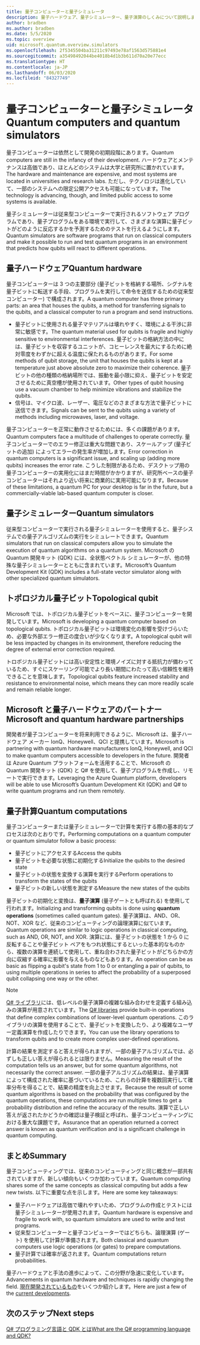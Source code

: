 ```yaml
---
title: 量子コンピューターと量子シミュレータ
description: 量子ハードウェア、量子シミュレーター、量子演算のしくみについて説明します。
author: bradben
ms.author: bradben
ms.date: 5/5/2020
ms.topic: overview
uid: microsoft.quantum.overview.simulators
ms.openlocfilehash: 2f5345504ba31211c97493e78af1563d575881e4
ms.sourcegitcommit: a35498492044be4018b4d1b3b611d70a20e77ecc
ms.translationtype: HT
ms.contentlocale: ja-JP
ms.lasthandoff: 06/03/2020
ms.locfileid: "84327749"
---
```

# <a name="quantum-computers-and-quantum-simulators"></a><span data-ttu-id="b431f-103">量子コンピューターと量子シミュレータ</span><span class="sxs-lookup"><span data-stu-id="b431f-103">Quantum computers and quantum simulators</span></span>

<span data-ttu-id="b431f-104">量子コンピューターは依然として開発の初期段階にあります。</span><span class="sxs-lookup"><span data-stu-id="b431f-104">Quantum computers are still in the infancy of their development.</span></span> <span data-ttu-id="b431f-105">ハードウェアとメンテナンスは高価であり、ほとんどのシステムは大学と研究所に置かれています。</span><span class="sxs-lookup"><span data-stu-id="b431f-105">The hardware and maintenance are expensive, and most systems are located in universities and research labs.</span></span> <span data-ttu-id="b431f-106">ただし、テクノロジは進化していて、一部のシステムへの限定公開アクセスも可能になっています。</span><span class="sxs-lookup"><span data-stu-id="b431f-106">The technology is advancing, though, and limited public access to some systems is available.</span></span>

<span data-ttu-id="b431f-107">量子シミュレーターは従来型コンピューターで実行されるソフトウェア プログラムであり、量子プログラムをある環境で実行して、さまざまな演算に量子ビットがどのように反応するかを予測するためのテストを行えるようにします。</span><span class="sxs-lookup"><span data-stu-id="b431f-107">Quantum simulators are software programs that run on classical computers and make it possible to run and test quantum programs in an environment that predicts how qubits will react to different operations.</span></span>

## <a name="quantum-hardware"></a><span data-ttu-id="b431f-108">量子ハードウェア</span><span class="sxs-lookup"><span data-stu-id="b431f-108">Quantum hardware</span></span>

<span data-ttu-id="b431f-109">量子コンピューターは 3 つの主要部分 (量子ビットを格納する場所、シグナルを量子ビットに転送する手段、プログラムを実行して命令を送信するための従来型コンピューター) で構成されます。</span><span class="sxs-lookup"><span data-stu-id="b431f-109">A quantum computer has three primary parts: an area that houses the qubits, a method for transferring signals to the qubits, and a classical computer to run a program and send instructions.</span></span>

- <span data-ttu-id="b431f-110">量子ビットに使用される量子マテリアルは壊れやすく、環境による干渉に非常に敏感です。</span><span class="sxs-lookup"><span data-stu-id="b431f-110">The quantum material used for qubits is fragile and highly sensitive to environmental interferences.</span></span> <span data-ttu-id="b431f-111">量子ビットの格納方法の中には、量子ビットを収容するユニットが、コヒーレンスを最大にするために絶対零度をわずかに超える温度に保たれるものがあります。</span><span class="sxs-lookup"><span data-stu-id="b431f-111">For some methods of qubit storage, the unit that houses the qubits is kept at a temperature just above absolute zero to maximize their coherence.</span></span> <span data-ttu-id="b431f-112">量子ビットの他の種類の格納場所では、振動を最小限に抑え、量子ビットを安定させるために真空槽が使用されています。</span><span class="sxs-lookup"><span data-stu-id="b431f-112">Other types of qubit housing use a vacuum chamber to help minimize vibrations and stabilize the qubits.</span></span>  
- <span data-ttu-id="b431f-113">信号は、マイクロ波、レーザー、電圧などのさまざまな方法で量子ビットに送信できます。</span><span class="sxs-lookup"><span data-stu-id="b431f-113">Signals can be sent to the qubits using a variety of methods including microwaves, laser, and voltage.</span></span>

<span data-ttu-id="b431f-114">量子コンピューターを正常に動作させるためには、多くの課題があります。</span><span class="sxs-lookup"><span data-stu-id="b431f-114">Quantum computers face a multitude of challenges to operate correctly.</span></span> <span data-ttu-id="b431f-115">量子コンピューターでのエラー修正は重大な問題であり、スケールアップ (量子ビットの追加) によってエラーの発生率が増加します。</span><span class="sxs-lookup"><span data-stu-id="b431f-115">Error correction in quantum computers is a significant issue, and scaling up (adding more qubits) increases the error rate.</span></span> <span data-ttu-id="b431f-116">こうした制限があるため、デスクトップ用の量子コンピューターの実用化にはまだ時間がかかりますが、研究所ベースの量子コンピューターはそれより近い将来に商業的に実用可能になります。</span><span class="sxs-lookup"><span data-stu-id="b431f-116">Because of these limitations, a quantum PC for your desktop is far in the future, but a commercially-viable lab-based quantum computer is closer.</span></span>

## <a name="quantum-simulators"></a><span data-ttu-id="b431f-117">量子シミュレーター</span><span class="sxs-lookup"><span data-stu-id="b431f-117">Quantum simulators</span></span>

<span data-ttu-id="b431f-118">従来型コンピューターで実行される量子シミュレーターを使用すると、量子システムでの量子アルゴリズムの実行をシミュレートできます。</span><span class="sxs-lookup"><span data-stu-id="b431f-118">Quantum simulators that run on classical computers allow you to simulate the execution of quantum algorithms on a quantum system.</span></span>  <span data-ttu-id="b431f-119">Microsoft の Quantum 開発キット (QDK) には、全状態ベクトル シミュレーターが、他の特殊な量子シミュレーターとともに含まれています。</span><span class="sxs-lookup"><span data-stu-id="b431f-119">Microsoft’s Quantum Development Kit (QDK) includes a full-state vector simulator along with other specialized quantum simulators.</span></span>

## <a name="topological-qubit"></a><span data-ttu-id="b431f-120">トポロジカル量子ビット</span><span class="sxs-lookup"><span data-stu-id="b431f-120">Topological qubit</span></span>

<span data-ttu-id="b431f-121">Microsoft では、トポロジカル量子ビットをベースに、量子コンピューターを開発しています。</span><span class="sxs-lookup"><span data-stu-id="b431f-121">Microsoft is developing a quantum computer based on topological qubits.</span></span> <span data-ttu-id="b431f-122">トポロジカル量子ビットは環境変化の影響を受けづらいため、必要な外部エラー修正の度合いが少なくなります。</span><span class="sxs-lookup"><span data-stu-id="b431f-122">A topological qubit will be less impacted by changes in its environment, therefore reducing the degree of external error correction required.</span></span>

<span data-ttu-id="b431f-123">トロポジカル量子ビットには高い安定性と環境ノイズに対する抵抗力が備わっているため、すぐにスケーリング可能でより長い期間にわたって高い信頼性を維持できることを意味します。</span><span class="sxs-lookup"><span data-stu-id="b431f-123">Topological qubits feature increased stability and resistance to environmental noise, which means they can more readily scale and remain reliable longer.</span></span>

## <a name="microsoft-and-quantum-hardware-partnerships"></a><span data-ttu-id="b431f-124">Microsoft と量子ハードウェアのパートナー</span><span class="sxs-lookup"><span data-stu-id="b431f-124">Microsoft and quantum hardware partnerships</span></span>

<span data-ttu-id="b431f-125">開発者が量子コンピューターを将来利用できるように、Microsoft は、量子ハードウェア メーカー IonQ、Honeywell、QCI と提携しています。</span><span class="sxs-lookup"><span data-stu-id="b431f-125">Microsoft is partnering with quantum hardware manufacturers IonQ, Honeywell, and QCI to make quantum computers accessible to developers in the future.</span></span> <span data-ttu-id="b431f-126">開発者は Azure Quantum プラットフォームを活用することで、Microsoft の Quantum 開発キット (QDK) と Q# を使用して、量子プログラムを作成し、リモートで実行できます。</span><span class="sxs-lookup"><span data-stu-id="b431f-126">Leveraging the Azure Quantum platform, developers will be able to use Microsoft’s Quantum Development Kit (QDK) and Q# to write quantum programs and run them remotely.</span></span>

## <a name="quantum-computations"></a><span data-ttu-id="b431f-127">量子計算</span><span class="sxs-lookup"><span data-stu-id="b431f-127">Quantum computations</span></span>

<span data-ttu-id="b431f-128">量子コンピューターまたは量子シミュレーターで計算を実行する際の基本的なプロセスは次のとおりです。</span><span class="sxs-lookup"><span data-stu-id="b431f-128">Performing computations on a quantum computer or quantum simulator follow a basic process:</span></span>

- <span data-ttu-id="b431f-129">量子ビットにアクセスする</span><span class="sxs-lookup"><span data-stu-id="b431f-129">Access the qubits</span></span>
- <span data-ttu-id="b431f-130">量子ビットを必要な状態に初期化する</span><span class="sxs-lookup"><span data-stu-id="b431f-130">Initialize the qubits to the desired state</span></span>
- <span data-ttu-id="b431f-131">量子ビットの状態を変換する演算を実行する</span><span class="sxs-lookup"><span data-stu-id="b431f-131">Perform operations to transform the states of the qubits</span></span>
- <span data-ttu-id="b431f-132">量子ビットの新しい状態を測定する</span><span class="sxs-lookup"><span data-stu-id="b431f-132">Measure the new states of the qubits</span></span>

<span data-ttu-id="b431f-133">量子ビットの初期化と変換は、**量子演算** (量子ゲートとも呼ばれる) を使用して行われます。</span><span class="sxs-lookup"><span data-stu-id="b431f-133">Initializing and transforming qubits is done using **quantum operations** (sometimes called quantum gates).</span></span> <span data-ttu-id="b431f-134">量子演算は、AND、OR、NOT、XOR など、従来のコンピューティングの論理演算に似ています。</span><span class="sxs-lookup"><span data-stu-id="b431f-134">Quantum operations are similar to logic operations in classical computing, such as AND, OR, NOT, and XOR.</span></span> <span data-ttu-id="b431f-135">演算には、量子ビットの状態を 1 から 0 に反転することや量子ビット ペアをもつれ状態にするといった基本的なものから、複数の演算を連続して使用して、重ね合わされた量子ビットがどちらかの方向に収縮する確率に影響を与えるものなどもあります。</span><span class="sxs-lookup"><span data-stu-id="b431f-135">An operation can be as basic as flipping a qubit's state from 1 to 0 or entangling a pair of qubits, to using multiple operations in series to affect the probability of a superposed qubit collapsing one way or the other.</span></span>

> [!NOTE] 
> <span data-ttu-id="b431f-136">[Q# ライブラリ](xref:microsoft.quantum.libraries)には、低レベルの量子演算の複雑な組み合わせを定義する組み込みの演算が用意されています。</span><span class="sxs-lookup"><span data-stu-id="b431f-136">The [Q# libraries](xref:microsoft.quantum.libraries) provide built-in operations that define complex combinations of lower-level quantum operations.</span></span> <span data-ttu-id="b431f-137">このライブラリの演算を使用することで、量子ビットを変換したり、より複雑なユーザー定義演算を作成したりできます。</span><span class="sxs-lookup"><span data-stu-id="b431f-137">You can use the library operations to transform qubits and to create more complex user-defined operations.</span></span>  

<span data-ttu-id="b431f-138">計算の結果を測定すると答えが得られますが、一部の量子アルゴリズムでは、必ずしも正しい答えが得られるとは限りません。</span><span class="sxs-lookup"><span data-stu-id="b431f-138">Measuring the result of the computation tells us an answer, but for some quantum algorithms, not necessarily the correct answer.</span></span> <span data-ttu-id="b431f-139">一部の量子アルゴリズムの結果は、量子演算によって構成された確率に基づいているため、これらの計算を複数回実行して確率分布を得ることで、結果の精度を向上させます。</span><span class="sxs-lookup"><span data-stu-id="b431f-139">Because the result of some quantum algorithms is based on the probability that was configured by the quantum operations, these computations are run multiple times to get a probability distribution and refine the accuracy of the results.</span></span>  <span data-ttu-id="b431f-140">演算で正しい答えが返されたかどうかの確認は量子検証と呼ばれ、量子コンピューティングにおける重大な課題です。</span><span class="sxs-lookup"><span data-stu-id="b431f-140">Assurance that an operation returned a correct answer is known as quantum verification and is a significant challenge in quantum computing.</span></span>

## <a name="summary"></a><span data-ttu-id="b431f-141">まとめ</span><span class="sxs-lookup"><span data-stu-id="b431f-141">Summary</span></span>

<span data-ttu-id="b431f-142">量子コンピューティングでは、従来のコンピューティングと同じ概念が一部共有されていますが、新しい傾向もいくつか加わっています。</span><span class="sxs-lookup"><span data-stu-id="b431f-142">Quantum computing shares some of the same concepts as classical computing but adds a few new twists.</span></span> <span data-ttu-id="b431f-143">以下に重要な点を示します。</span><span class="sxs-lookup"><span data-stu-id="b431f-143">Here are some key takeaways:</span></span>

- <span data-ttu-id="b431f-144">量子ハードウェアは高価で壊れやすいため、プログラムの作成とテストには量子シミュレーターが使用されます。</span><span class="sxs-lookup"><span data-stu-id="b431f-144">Quantum hardware is expensive and fragile to work with, so quantum simulators are used to write and test programs.</span></span>
- <span data-ttu-id="b431f-145">従来型コンピューターと量子コンピューターではどちらも、論理演算 (ゲート) を使用して計算が準備されます。</span><span class="sxs-lookup"><span data-stu-id="b431f-145">Both classical and quantum computers use logic operations (or gates) to prepare computations.</span></span>
- <span data-ttu-id="b431f-146">量子計算では確率が返されます。</span><span class="sxs-lookup"><span data-stu-id="b431f-146">Quantum computations return probabilities.</span></span>

<span data-ttu-id="b431f-147">量子ハードウェアと手法の進歩によって、この分野が急速に変化しています。</span><span class="sxs-lookup"><span data-stu-id="b431f-147">Advancements in quantum hardware and techniques is rapidly changing the field.</span></span> <span data-ttu-id="b431f-148">[現在開発されているもの](https://phys.org/search/?search=quantum+computer&s=0)をいくつか紹介します。</span><span class="sxs-lookup"><span data-stu-id="b431f-148">Here are just a few of the [current developments](https://phys.org/search/?search=quantum+computer&s=0).</span></span>

## <a name="next-steps"></a><span data-ttu-id="b431f-149">次のステップ</span><span class="sxs-lookup"><span data-stu-id="b431f-149">Next steps</span></span>

[<span data-ttu-id="b431f-150">Q# プログラミング言語と QDK とは</span><span class="sxs-lookup"><span data-stu-id="b431f-150">What are the Q# programming language and QDK?</span></span>](xref:microsoft.quantum.overview.q-sharp)
